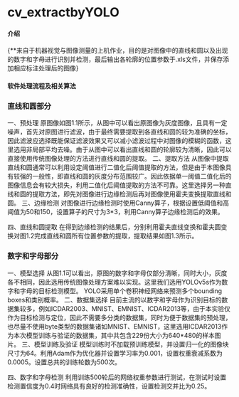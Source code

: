 # cv_extractbyYOLO

#### 介绍
{**来自于机器视觉与图像测量的上机作业，目的是对图像中的直线和圆以及出现的数字和字母进行识别并检测，最后输出各轮廓的位置参数于.xls文件，并保存添加相应标注处理后的图像}

#### 软件处理流程及相关算法
### 直线和圆部分
一、预处理
原图像如图1.1所示，从图中可以看出原图像为灰度图像，且具有一定噪声，首先对原图进行滤波，由于最终需要提取到各直线和圆的较为准确的坐标，因此滤波应选择既能保证滤波效果又可以减小滤波过程中对图像的模糊的函数，这里选用非局部平均去噪。由于从图中可以看出直线和圆的轮廓较为清晰，因此可以直接使用传统图像处理的方法进行直线和圆的提取。
二、提取方法
	从图像中提取直线和圆通常可以利用设定阈值进行二值化后阈值提取的方法，但是由于本图像具有较强的一般性，即直线和圆的灰度分布范围较广。因此依据单一阈值二值化后的图像信息会有较大损失，利用二值化后阈值提取的方法不可靠。这里选择另一种直线和圆的提取方法，即先对图像进行边缘检测后再对图像使用霍夫变换提取直线和圆。
三、边缘检测
对图像进行边缘检测时使用Canny算子，根据设置低阈值和高阈值为50和150，设置算子的尺寸为3*3，利用Canny算子边缘检测后的效果。
 
四、直线和圆提取
在得到边缘检测的结果后，分别利用霍夫直线变换和霍夫圆变换对图1.2完成直线和圆所有位置参数的提取，提取结果如图1.3所示。
 
### 数字和字母部分
一、模型选择
从图1.1可以看出，原图的数字和字母仅部分清晰，同时大小，灰度各不相同，因此选用传统图像处理方案难以实现。这里我们选用YOLOv5s作为数字和字母的目标检测模型。
YOLO采用单个卷积神经网络来预测多个bounding boxes和类别概率。
二、数据集选择
目前主流的以数字和字母作为识别目标的数据集较多，例如ICDAR2003、MNIST、EMNIST、ICDAR2013等，由于本实验仅作为目标检测与定位，因此不需要多分类的数据集，同时为便于数据集的预处理，也尽量不使用byte类型的数据集诸如MNIST、EMNIST，这里选用ICDAR2013作为本次模型训练与验证的数据集，其中共包含229份大小为640*480的样本图片。
三、模型训练及验证
模型训练时不加载预训练模型，并设置归一化的图像块尺寸为64。利用Adam作为优化器并设置学习率为0.001，设置权重衰减系数为0.0005。设置总共的训练轮数为500次。
 

四、数字和字母检测
利用训练500轮后的网络权重参数进行测试，在测试时设置检测置信度为0.4时网络具有良好的检测准确性，设置检测交并比为0.25。
 





